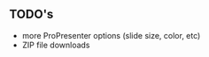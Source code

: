 TODO's
--------------------
* more ProPresenter options (slide size, color, etc)
* ZIP file downloads